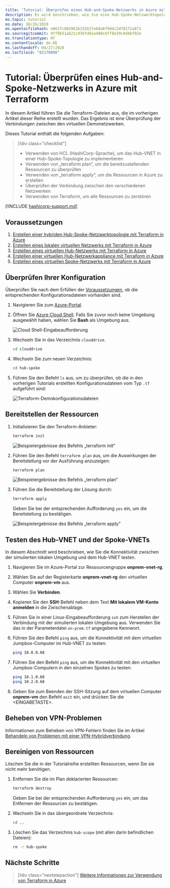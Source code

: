 ```yaml
---
title: 'Tutorial: Überprüfen eines Hub-and-Spoke-Netzwerks in Azure mit Terraform'
description: Es wird beschrieben, wie Sie eine Hub-Spoke-Netzwerktopologie überprüfen, bei der alle virtuellen Netzwerke miteinander verbunden sind.
ms.topic: tutorial
ms.date: 10/26/2019
ms.openlocfilehash: e061fc882962b33261fe68a6f9d4c2d78172a871
ms.sourcegitcommit: 9ff9b51ab21c93bfd61e480c6ff8e39c9d4bf02e
ms.translationtype: HT
ms.contentlocale: de-DE
ms.lasthandoff: 04/27/2020
ms.locfileid: "82170896"
---
```

# <a name="tutorial-validate-a-hub-and-spoke-network-in-azure-using-terraform"></a>Tutorial: Überprüfen eines Hub-and-Spoke-Netzwerks in Azure mit Terraform

In diesem Artikel führen Sie die Terraform-Dateien aus, die im vorherigen Artikel dieser Reihe erstellt wurden. Das Ergebnis ist eine Überprüfung der Verbindungen zwischen den virtuellen Demonetzwerken.

Dieses Tutorial enthält die folgenden Aufgaben:

> [!div class="checklist"]
> * Verwenden von HCL (HashiCorp-Sprache), um das Hub-VNET in einer Hub-Spoke-Topologie zu implementieren
> * Verwenden von „terraform plan“, um die bereitzustellenden Ressourcen zu überprüfen
> * Verwenden von „terraform apply“, um die Ressourcen in Azure zu erstellen
> * Überprüfen der Verbindung zwischen den verschiedenen Netzwerken
> * Verwenden von Terraform, um alle Ressourcen zu zerstören

[!INCLUDE [hashicorp-support.md](includes/hashicorp-support.md)]

## <a name="prerequisites"></a>Voraussetzungen

1. [Erstellen einer hybriden Hub-Spoke-Netzwerktopologie mit Terraform in Azure](./hub-spoke-introduction.md)
1. [Erstellen eines lokalen virtuellen Netzwerks mit Terraform in Azure](./hub-spoke-on-prem.md)
1. [Erstellen eines virtuellen Hub-Netzwerks mit Terraform in Azure](./hub-spoke-hub-network.md)
1. [Erstellen einer virtuellen Hub-Netzwerkappliance mit Terraform in Azure](./hub-spoke-hub-nva.md)
1. [Erstellen eines virtuellen Spoke-Netzwerks mit Terraform in Azure](./hub-spoke-spoke-network.md)

## <a name="verify-your-configuration"></a>Überprüfen Ihrer Konfiguration

Überprüfen Sie nach dem Erfüllen der [Voraussetzungen](#prerequisites), ob die entsprechenden Konfigurationsdateien vorhanden sind.

1. Navigieren Sie zum [Azure-Portal](https://portal.azure.com).

1. Öffnen Sie [Azure Cloud Shell](/azure/cloud-shell/overview). Falls Sie zuvor noch keine Umgebung ausgewählt haben, wählen Sie **Bash** als Umgebung aus.

    ![Cloud Shell-Eingabeaufforderung](./media/common/azure-portal-cloud-shell-button-min.png)

1. Wechseln Sie in das Verzeichnis `clouddrive`.

    ```bash
    cd clouddrive
    ```

1. Wechseln Sie zum neuen Verzeichnis:

    ```bash
    cd hub-spoke
    ```

1. Führen Sie den Befehl `ls` aus, um zu überprüfen, ob die in den vorherigen Tutorials erstellten Konfigurationsdateien vom Typ `.tf` aufgeführt sind:

    ![Terraform-Demokonfigurationsdateien](./media/hub-and-spoke-tutorial-series/hub-spoke-config-files.png)

## <a name="deploy-the-resources"></a>Bereitstellen der Ressourcen

1. Initialisieren Sie den Terraform-Anbieter:
    
    ```bash
    terraform init
    ```
    
    ![Beispielergebnisse des Befehls „terraform init“](./media/hub-and-spoke-tutorial-series/hub-spoke-terraform-init.png)
    
1. Führen Sie den Befehl `terraform plan` aus, um die Auswirkungen der Bereitstellung vor der Ausführung anzuzeigen:

    ```bash
    terraform plan
    ```
    
    ![Beispielergebnisse des Befehls „terraform plan“](./media/hub-and-spoke-tutorial-series/hub-spoke-terraform-plan.png)

1. Führen Sie die Bereitstellung der Lösung durch:

    ```bash
    terraform apply
    ```
    
    Geben Sie bei der entsprechenden Aufforderung `yes` ein, um die Bereitstellung zu bestätigen.

    ![Beispielergebnisse des Befehls „terraform apply“](./media/hub-and-spoke-tutorial-series/hub-spoke-terraform-apply.png)
    
## <a name="test-the-hub-vnet-and-spoke-vnets"></a>Testen des Hub-VNET und der Spoke-VNETs

In diesem Abschnitt wird beschrieben, wie Sie die Konnektivität zwischen der simulierten lokalen Umgebung und dem Hub-VNET testen.

1. Navigieren Sie im Azure-Portal zur Ressourcengruppe **onprem-vnet-rg**.

1. Wählen Sie auf der Registerkarte **onprem-vnet-rg** den virtuellen Computer **onprem-vm** aus.

1. Wählen Sie **Verbinden**.

1. Kopieren Sie den **SSH**-Befehl neben dem Text **Mit lokalem VM-Konto anmelden** in die Zwischenablage.

1. Führen Sie in einer Linux-Eingabeaufforderung `ssh` zum Herstellen der Verbindung mit der simulierten lokalen Umgebung aus. Verwenden Sie das in der Parameterdatei `on-prem.tf` angegebene Kennwort.

1. Führen Sie den Befehl `ping` aus, um die Konnektivität mit dem virtuellen Jumpbox-Computer im Hub-VNET zu testen:

   ```bash
   ping 10.0.0.68
   ```

1. Führen Sie den Befehl `ping` aus, um die Konnektivität mit den virtuellen Jumpbox-Computern in den einzelnen Spokes zu testen:

   ```bash
   ping 10.1.0.68
   ping 10.2.0.68
   ```

1. Geben Sie zum Beenden der SSH-Sitzung auf dem virtuellen Computer **onprem-vm** den Befehl `exit` ein, und drücken Sie die &lt;EINGABETASTE>.

## <a name="troubleshoot-vpn-issues"></a>Beheben von VPN-Problemen

Informationen zum Beheben von VPN-Fehlern finden Sie im Artikel [Behandeln von Problemen mit einer VPN-Hybridverbindung](/azure/architecture/reference-architectures/hybrid-networking/troubleshoot-vpn).

## <a name="clean-up-resources"></a>Bereinigen von Ressourcen

Löschen Sie die in der Tutorialreihe erstellten Ressourcen, wenn Sie sie nicht mehr benötigen.

1. Entfernen Sie die im Plan deklarierten Ressourcen:

    ```bash
    terraform destroy
    ```

    Geben Sie bei der entsprechenden Aufforderung `yes` ein, um das Entfernen der Ressourcen zu bestätigen.

1. Wechseln Sie in das übergeordnete Verzeichnis:

    ```bash
    cd ..
    ```

1. Löschen Sie das Verzeichnis `hub-scope` (mit allen darin befindlichen Dateien):

    ```bash
    rm -r hub-spoke
    ```

## <a name="next-steps"></a>Nächste Schritte

> [!div class="nextstepaction"] 
> [Weitere Informationen zur Verwendung von Terraform in Azure](/azure/terraform)
